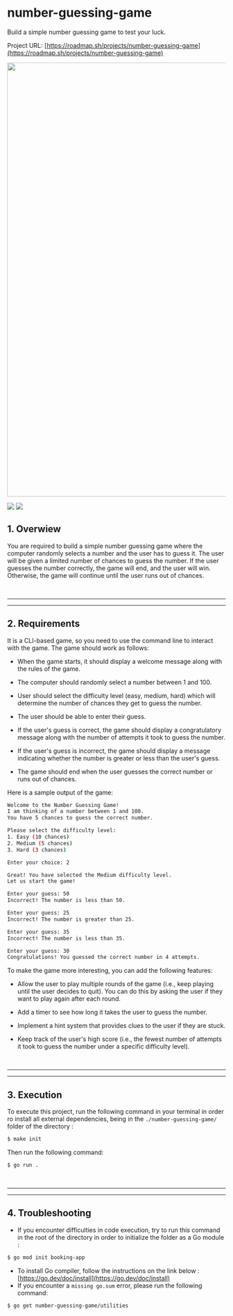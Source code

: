 # number-guessing-game
Build a simple number guessing game to test your luck.

Project URL: [https://roadmap.sh/projects/number-guessing-game](https://roadmap.sh/projects/number-guessing-game)

<image src="https://store.ardanlabs.com/cdn/shop/products/gopher-patch01-02_c7b3aa27-3c46-4c4f-823f-580bfea20dde.jpg?v=1661445057" width=1000 center>

[<img src="https://img.shields.io/badge/Go-1.25.0-blue.svg?logo=go">](https://go.dev/dl/)   [<img src="https://img.shields.io/badge/github.com/fxtlabs/primes-v0-blue.svg?logo=go">](https://pkg.go.dev/github.com/fxtlabs/primes)



## 1. Overwiew
You are required to build a simple number guessing game where the computer randomly selects a number and the user has to guess it. The user will be given a limited number of chances to guess the number. If the user guesses the number correctly, the game will end, and the user will win. Otherwise, the game will continue until the user runs out of chances.

<br/>

---
---
## 2. Requirements

It is a CLI-based game, so you need to use the command line to interact with the game. The game should work as follows:

- When the game starts, it should display a welcome message along with the rules of the game.

- The computer should randomly select a number between 1 and 100.

- User should select the difficulty level (easy, medium, hard) which will determine the number of chances they get to guess the number.

- The user should be able to enter their guess.

- If the user's guess is correct, the game should display a congratulatory message along with the number of attempts it took to guess the number.

- If the user's guess is incorrect, the game should display a message indicating whether the number is greater or less than the user's guess.

- The game should end when the user guesses the correct number or runs out of chances.

Here is a sample output of the game:

```sh
Welcome to the Number Guessing Game!
I am thinking of a number between 1 and 100.
You have 5 chances to guess the correct number.

Please select the difficulty level:
1. Easy (10 chances)
2. Medium (5 chances)
3. Hard (3 chances)

Enter your choice: 2

Great! You have selected the Medium difficulty level.
Let us start the game!

Enter your guess: 50
Incorrect! The number is less than 50.

Enter your guess: 25
Incorrect! The number is greater than 25.

Enter your guess: 35
Incorrect! The number is less than 35.

Enter your guess: 30
Congratulations! You guessed the correct number in 4 attempts.
```
To make the game more interesting, you can add the following features:

- Allow the user to play multiple rounds of the game (i.e., keep playing until the user decides to quit). You can do this by asking the user if they want to play again after each round.

- Add a timer to see how long it takes the user to guess the number.

- Implement a hint system that provides clues to the user if they are stuck.

- Keep track of the user's high score (i.e., the fewest number of attempts it took to guess the number under a specific difficulty level).

<br/>

---
---
## 3. Execution
To execute this project, run the following command in your terminal in order ro install all external dependencies, being in the `./number-guessing-game/` folder of the directory :
```sh
$ make init
```
Then run the following command:
```sh
$ go run .
```

<br/>

---
---
## 4. Troubleshooting

- If you encounter difficulties in code execution, try to run this command in the root of the directory in order to initialize the folder as a Go module :
```sh
$ go mod init booking-app
```
- To install Go compiler, follow the instructions on the link below : <br/>
[https://go.dev/doc/install](https://go.dev/doc/install)
- If you encounter a `missing go.sum` error, please run the following command:
```sh
$ go get number-guessing-game/utilities
```

